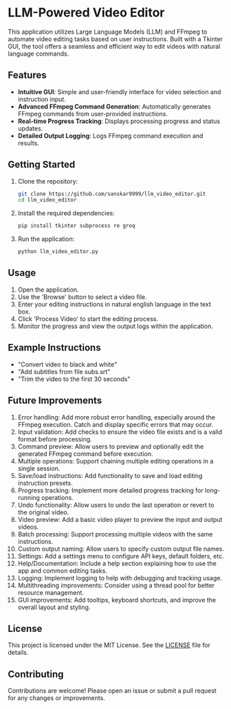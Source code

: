 # LLM-Powered Video Editor

This application utilizes Large Language Models (LLM) and FFmpeg to automate video editing tasks based on user instructions. Built with a Tkinter GUI, the tool offers a seamless and efficient way to edit videos with natural language commands.

## Features
- **Intuitive GUI**: Simple and user-friendly interface for video selection and instruction input.
- **Advanced FFmpeg Command Generation**: Automatically generates FFmpeg commands from user-provided instructions.
- **Real-time Progress Tracking**: Displays processing progress and status updates.
- **Detailed Output Logging**: Logs FFmpeg command execution and results.

## Getting Started
1. Clone the repository:
   ```bash
   git clone https://github.com/sanskar9999/llm_video_editor.git
   cd llm_video_editor
   ```
2. Install the required dependencies:
   ```bash
   pip install tkinter subprocess re groq
   ```
3. Run the application:
   ```bash
   python llm_video_editor.py
   ```

## Usage
1. Open the application.
2. Use the 'Browse' button to select a video file.
3. Enter your editing instructions in natural english language in the text box.
4. Click 'Process Video' to start the editing process.
5. Monitor the progress and view the output logs within the application.

## Example Instructions
- "Convert video to black and white"
- "Add subtitles from file subs.srt"
- "Trim the video to the first 30 seconds"

## Future Improvements 
1. Error handling: Add more robust error handling, especially around the FFmpeg execution. Catch and display specific errors that may occur.
2. Input validation: Add checks to ensure the video file exists and is a valid format before processing.
3. Command preview: Allow users to preview and optionally edit the generated FFmpeg command before execution.
4. Multiple operations: Support chaining multiple editing operations in a single session.
5. Save/load instructions: Add functionality to save and load editing instruction presets.
6. Progress tracking: Implement more detailed progress tracking for long-running operations.
7. Undo functionality: Allow users to undo the last operation or revert to the original video.
8. Video preview: Add a basic video player to preview the input and output videos.
9. Batch processing: Support processing multiple videos with the same instructions.
10. Custom output naming: Allow users to specify custom output file names.
11. Settings: Add a settings menu to configure API keys, default folders, etc.
12. Help/Documentation: Include a help section explaining how to use the app and common editing tasks.
13. Logging: Implement logging to help with debugging and tracking usage.
14. Multithreading improvements: Consider using a thread pool for better resource management.
15. GUI improvements: Add tooltips, keyboard shortcuts, and improve the overall layout and styling.

## License
This project is licensed under the MIT License. See the [LICENSE](LICENSE) file for details.

## Contributing
Contributions are welcome! Please open an issue or submit a pull request for any changes or improvements.
